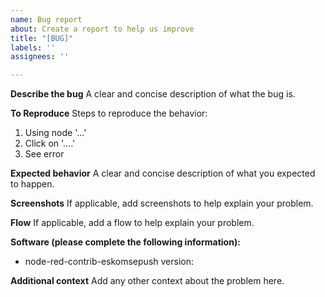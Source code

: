 ```yaml
---
name: Bug report
about: Create a report to help us improve
title: "[BUG]"
labels: ''
assignees: ''

---
```


**Describe the bug**
A clear and concise description of what the bug is.

**To Reproduce**
Steps to reproduce the behavior:
1. Using node  '...'
2. Click on '....'
3. See error

**Expected behavior**
A clear and concise description of what you expected to happen.

**Screenshots**
If applicable, add screenshots to help explain your problem.

**Flow**
If applicable, add a flow to help explain your problem.

**Software (please complete the following information):**
 - node-red-contrib-eskomsepush version:

**Additional context**
Add any other context about the problem here.

